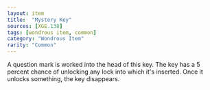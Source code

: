 ```yaml
---
layout: item
title:  "Mystery Key"
sources: [XGE.138]
tags: [wondrous item, common]
category: "Wondrous Item"
rarity: "Common"
---
```


A question mark is worked into the head of this key. The key has a 5 percent chance of unlocking any lock into which it's inserted. Once it unlocks something, the key disappears.